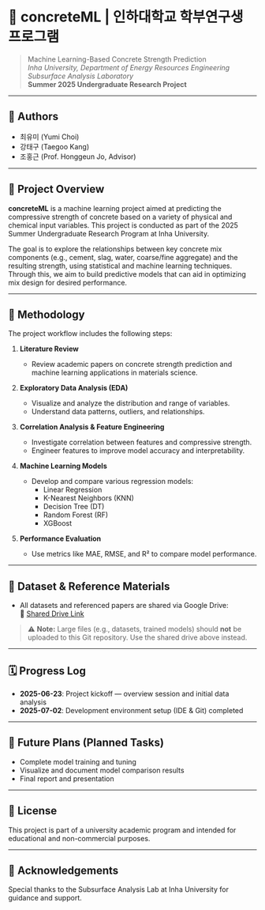 # 🧱 concreteML | 인하대학교 학부연구생 프로그램 

> Machine Learning-Based Concrete Strength Prediction  
> *Inha University, Department of Energy Resources Engineering*  
> *Subsurface Analysis Laboratory*  
> **Summer 2025 Undergraduate Research Project**

---

## 👥 Authors
- 최유미 (Yumi Choi)  
- 강태구 (Taegoo Kang)  
- 조홍근 (Prof. Honggeun Jo, Advisor)

---

## 📌 Project Overview

**concreteML** is a machine learning project aimed at predicting the compressive strength of concrete based on a variety of physical and chemical input variables. This project is conducted as part of the 2025 Summer Undergraduate Research Program at Inha University.

The goal is to explore the relationships between key concrete mix components (e.g., cement, slag, water, coarse/fine aggregate) and the resulting strength, using statistical and machine learning techniques. Through this, we aim to build predictive models that can aid in optimizing mix design for desired performance.

---

## 🧪 Methodology

The project workflow includes the following steps:

1. **Literature Review**  
   - Review academic papers on concrete strength prediction and machine learning applications in materials science.

2. **Exploratory Data Analysis (EDA)**  
   - Visualize and analyze the distribution and range of variables.
   - Understand data patterns, outliers, and relationships.

3. **Correlation Analysis & Feature Engineering**  
   - Investigate correlation between features and compressive strength.
   - Engineer features to improve model accuracy and interpretability.

4. **Machine Learning Models**  
   - Develop and compare various regression models:
     - Linear Regression
     - K-Nearest Neighbors (KNN)
     - Decision Tree (DT)
     - Random Forest (RF)
     - XGBoost

5. **Performance Evaluation**  
   - Use metrics like MAE, RMSE, and R² to compare model performance.

---

## 📁 Dataset & Reference Materials

- All datasets and referenced papers are shared via Google Drive:  
  🔗 [Shared Drive Link](https://drive.google.com/drive/folders/12LrqvkB8Yzwcpy_Dk5VIbdD66YQ5jWrT?usp=sharing)

> ⚠️ **Note:** Large files (e.g., datasets, trained models) should **not** be uploaded to this Git repository. Use the shared drive above instead.

---

## 🗓️ Progress Log

- **2025-06-23**: Project kickoff — overview session and initial data analysis  
- **2025-07-02**: Development environment setup (IDE & Git) completed  

---

## 📌 Future Plans (Planned Tasks)

- Complete model training and tuning
- Visualize and document model comparison results
- Final report and presentation

---

## 📜 License

This project is part of a university academic program and intended for educational and non-commercial purposes.

---

## 💬 Acknowledgements

Special thanks to the Subsurface Analysis Lab at Inha University for guidance and support.

